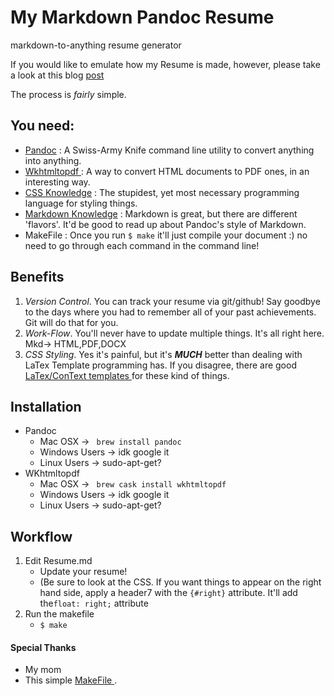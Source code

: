 # My Markdown Pandoc Resume

markdown-to-anything resume generator

If you would like to emulate how my Resume is made, however, please take a look at this blog [post](http://sdsawtelle.github.io/blog/output/simple-markdown-resume-with-pandoc-and-wkhtmltopdf.html)

The process is *fairly* simple.

## You need:
* [Pandoc](https://pandoc.org/)
: A Swiss-Army Knife command line utility to convert anything into anything.
* [ Wkhtmltopdf ](https://wkhtmltopdf.org/)
: A way to convert HTML documents to PDF ones, in an interesting way.
* [CSS Knowledge](https://developer.mozilla.org/en-US/docs/Web/CSS)
: The stupidest, yet most necessary programming language for styling things.
* [Markdown Knowledge](https://pandoc.org/MANUAL.html#pandocs-markdown)
: Markdown is great, but there are different 'flavors'. It'd be good to read up about Pandoc's style of Markdown.
* MakeFile
: Once you run `$ make` it'll just compile your document :) no need to go through each command in the command line!


## Benefits
1) *Version Control*. You can track your resume via git/github! Say goodbye to the days where you had to remember all of your past achievements. Git will do that for you.
2) *Work-Flow*. You'll never have to update multiple things. It's all right here. Mkd-> HTML,PDF,DOCX
3) *CSS Styling*. Yes it's painful, but it's **_MUCH_** better than dealing with LaTex Template programming has. If you disagree, there are good [ LaTex/ConText templates ](https://github.com/jgm/pandoc/wiki/User-contributed-templates) for these kind of things.


## Installation
* Pandoc
    - Mac OSX -> ` brew install pandoc`
    - Windows Users -> idk google it
    - Linux Users -> sudo-apt-get?
* WKhtmltopdf
    - Mac OSX -> ` brew cask install wkhtmltopdf`
    - Windows Users -> idk google it
    - Linux Users -> sudo-apt-get?

## Workflow

1) Edit Resume.md
    - Update your resume!
    - (Be sure to look at the CSS. If you want things to appear on the right hand side, apply a header7 with the `{#right}` attribute. It'll add the`float: right;` attribute
2) Run the makefile
    - `$ make`


#### Special Thanks
- My mom
- This simple [ MakeFile ](https://github.com/chmduquesne/resume/blob/master/Makefile).
